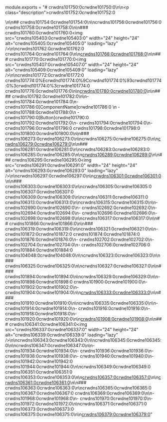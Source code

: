 module.exports = "# crwdns101750:0crwdne101750:0\n\n<p class=\"description\">crwdns101752:0crwdne101752:0</p>\n\n## crwdns101754:0crwdne101754:0\n\ncrwdns101756:0crwdne101756:0 crwdns101758:0crwdne101758:0\n\n### crwdns101760:0crwdne101760:0<img src=\"crwdns105403:0crwdne105403:0\" width=\"24\" height=\"24\" alt=\"crwdns105405:0crwdne105405:0\" loading=\"lazy\" />\n\ncrwdns101762:0crwdne101762:0 crwdns101764:0crwdne101764:0\n\n[crwdns101768:0crwdne101768:0](crwdns101766:0crwdne101766:0)\n\n### crwdns101770:0crwdne101770:0<img src=\"crwdns105407:0crwdne105407:0\" width=\"24\" height=\"24\" alt=\"crwdns105409:0crwdne105409:0\" loading=\"lazy\" />\n\ncrwdns101772:0crwdne101772:0 crwdns101774:0%Ecrwdnd101774:0%9Ccrwdnd101774:0%93crwdnd101774:0%3crwdnd101774:0%3crwdne101774:0 crwdns101776:0crwdne101776:0\n\n[crwdns101780:0crwdne101780:0](crwdns101778:0crwdne101778:0)\n\n#### crwdns101782:0crwdne101782:0\n\n- crwdns101784:0crwdne101784:0\n- crwdns101786:0[ComponentName]crwdne101786:0 \n  - crwdns101788:0crwdne101788:0\n  - crwdns101790:0[Button]crwdne101790:0 <some feature>crwdns101792:0crwdne101792:0\n- crwdns101794:0crwdne101794:0\n- crwdns101796:0crwdne101796:0 crwdns101798:0crwdne101798:0 crwdns101800:0crwdne101800:0\n\n### crwdns106273:0crwdne106273:0\n\ncrwdns106275:0crwdne106275:0\n\n[crwdns106279:0crwdne106279:0](crwdns106277:0crwdne106277:0)\n\n### crwdns106281:0crwdne106281:0\n\ncrwdns106283:0crwdne106283:0 crwdns106285:0crwdne106285:0\n\n[crwdns106289:0crwdne106289:0](crwdns106287:0crwdne106287:0)\n\n### crwdns106295:0crwdne106295:0<img src=\"crwdns106291:0crwdne106291:0\" width=\"24\" height=\"24\" alt=\"crwdns106293:0crwdne106293:0\" loading=\"lazy\" />\n\ncrwdns106297:0crwdne106297:0\n\n[crwdns106301:0crwdne106301:0](crwdns106299:0crwdne106299:0)\n\n### crwdns106303:0crwdne106303:0\n\ncrwdns106305:0crwdne106305:0 crwdns106307:0crwdne106307:0 crwdns106309:0crwdne106309:0\n\ncrwdns106311:0crwdne106311:0 crwdns106313:0crwdne106313:0\n\ncrwdns106315:0crwdne106315:0\n\n- crwdns102690:0crwdne102690:0\n- crwdns102692:0crwdne102692:0\n- crwdns102694:0crwdne102694:0\n- crwdns102696:0crwdne102696:0\n- crwdns102698:0crwdne102698:0\n\ncrwdns106317:0crwdne106317:0\n\n## crwdns101866:0crwdne101866:0\n\n### crwdns106319:0crwdne106319:0\n\ncrwdns106321:0crwdne106321:0\n\n- crwdns101872:0crwdne101872:0 crwdns101874:0crwdne101874:0 crwdns101876:0crwdne101876:0\n- crwdns102702:0crwdne102702:0\n- crwdns102704:0crwdne102704:0\n- crwdns102706:0crwdne102706:0 crwdns101884:0crwdne101884:0 crwdns104048:0crwdne104048:0\n\ncrwdns106323:0crwdne106323:0\n\n### crwdns106325:0crwdne106325:0\n\ncrwdns106327:0crwdne106327:0\n\n#### crwdns101894:0crwdne101894:0\n\ncrwdns106329:0crwdne106329:0\n\n- crwdns101898:0crwdne101898:0 crwdns101900:0crwdne101900:0\n- crwdns101902:0crwdne101902:0\n- crwdns101904:0crwdne101904:0\n\n[crwdns106333:0crwdne106333:0](crwdns106331:0crwdne106331:0)\n\n#### crwdns101910:0crwdne101910:0\n\ncrwdns106335:0crwdne106335:0\n\n- crwdns101914:0crwdne101914:0\n- crwdns101916:0crwdne101916:0\n- crwdns101918:0crwdne101918:0\n- crwdns101920:0crwdne101920:0\n\n[crwdns101908:0crwdne101908:0](crwdns101906:0crwdne101906:0)\n\n### crwdns106341:0crwdne106341:0<img src=\"crwdns106337:0crwdne106337:0\" width=\"24\" height=\"24\" alt=\"crwdns106339:0crwdne106339:0\" loading=\"lazy\" />\n\ncrwdns106343:0crwdne106343:0\n\ncrwdns106345:0crwdne106345:0\n\ncrwdns106347:0crwdne106347:0\n\n- crwdns101934:0crwdne101934:0\n- crwdns101936:0crwdne101936:0\n- crwdns101938:0crwdne101938:0\n- crwdns101940:0crwdne101940:0\n- crwdns101942:0crwdne101942:0 crwdns101944:0crwdne101944:0\n\ncrwdns106349:0crwdne106349:0 crwdns106351:0crwdne106351:0 crwdns106353:0crwdne106353:0\n\n[crwdns106357:0crwdne106357:0](crwdns106355:0crwdne106355:0)\n\n[crwdns106361:0crwdne106361:0](crwdns106359:0crwdne106359:0)\n\n### crwdns106363:0crwdne106363:0\n\ncrwdns106365:0crwdne106365:0 crwdns106367:0crwdne106367:0 crwdns106369:0crwdne106369:0\n\n- crwdns101968:0crwdne101968:0\n- crwdns101970:0crwdne101970:0\n- crwdns101972:0crwdne101972:0\n\ncrwdns106371:0crwdne106371:0 crwdns106373:0crwdne106373:0 crwdns106375:0crwdne106375:0\n\n[crwdns106379:0crwdne106379:0](crwdns106377:0crwdne106377:0)"